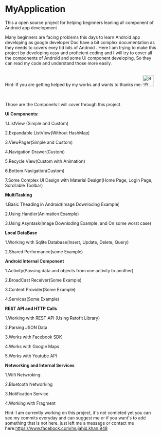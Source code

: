 # MyApplication
This a open source project for helping beginners leaning all component of Android app development 

Many beginners are facing problems this days to learn Android app developing as google developer Doc have a bit complex documentation as they needs to covers evey tid bits of Android .
Here I am trying to make this project by developing easy and proficient coding and I will try to cover all the components of Android and some UI component developing,
So they can read my code and understand those more easily.
<br>
<br>

Hint: If you are getting helped by my works and wants to thanks me: <a href='https://ko-fi.com/B0B566IW' target='_blank'><img height='36' style='border:0px;height:36px;' src='https://az743702.vo.msecnd.net/cdn/kofi2.png?v=0' border='0' alt='Buy Me a Coffee at ko-fi.com' /></a>

<br>
<br>
Those are the Componets I will cover through this project.

<b>UI Components:</b>

1.ListView (Simple and Custom)<br>

2.Expandable ListView(Without HashMap)<br>

3.ViewPager(Simple and Custom)<br>

4.Navigation Drawer(Custom)<br>

5.Recycle View(Custom with Animation)<br>

6.Bottom Navigation(Custom)<br>

7.Some Complex UI Design with Material Design(Home Page, Login Page, Scrollable Toolbar)<br>

<b>MultiTasking </b>

1.Basic Theading in Android(Image Downloding Example)<br>

2.Using Handler(Animation Example)<br>

3.Using Asyntask(Image Downloding Example, and On some worst case)<br>

<b>Local DataBase</b>

1.Working with Sqlite Database(Insert, Update, Delete, Query) <br>

2.Shared Performance(some Example)<br>

<b>Android Internal Component</b>

1.Activity(Passing data and objects from one activity to another)<br>

2.BroadCast Receiver(Some Example)<br>

3.Content Provider(Some Example)<br>

4.Services(Some Example)<br>


<b>REST API and HTTP Calls</b>

1.Working with REST API (Using Retofit Library)<br>

2.Parsing JSON Data<br>

3.Works with Facebook SDK<br>

4.Works with Google Maps<br>

5.Works with Youtube API<br>

<b>Networking and Internal Services</b>

1.Wifi Netwroking<br>

2.Bluetooth Networking<br>

3.Notification Service<br>

4.Working with Fragment<br>


Hint: I am currently working on this project, it's not comleted yet you can see my commits everyday and can suggest me or if you want's to add something that is not here. just left me a message or contact me here:https://www.facebook.com/mujahid.khan.948



